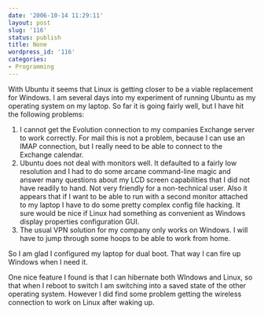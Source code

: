 ```yaml
---
date: '2006-10-14 11:29:11'
layout: post
slug: '116'
status: publish
title: None
wordpress_id: '116'
categories:
- Programming
---
```


With Ubuntu it seems that Linux is getting closer to be a viable replacement for Windows.  I am several days into my experiment of running Ubuntu as my operating system on my laptop.  So far it is going fairly well, but I have hit the following problems:


  1. I cannot get the Evolution connection to my companies Exchange server to work correctly.  For mail this is not a problem, because I can use an IMAP connection, but I really need to be able to connect to the Exchange calendar.
  2. Ubuntu does not deal with monitors well.  It defaulted to a fairly low resolution and I had to do some arcane command-line magic and answer many questions about my LCD screen capabilities that I did not have readily to hand.  Not very friendly for a non-technical user.  Also it appears that if I want to be able to run with a second monitor attached to my laptop I have to do some pretty complex config file hacking.  It sure would be nice if Linux had something as convenient as Windows display properties configuration GUI.
  3. The usual VPN solution for my company only works on Windows.  I will have to jump through some hoops to be able to work from home.

So I am glad I configured my laptop for dual boot. That way I can fire up Windows when I need it.

One nice feature I found is that I can hibernate both WIndows and Linux, so that when I reboot to switch I am switching into a saved state of the other operating system.  However I did find some problem getting the wireless connection to work on Linux after waking up.

